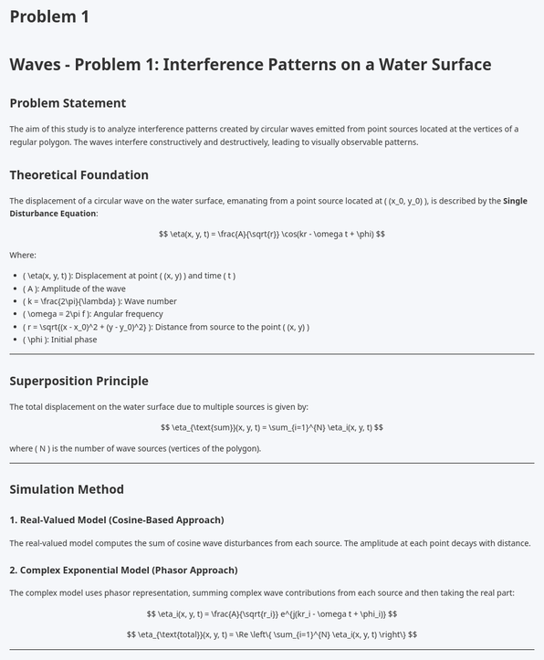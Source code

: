 # Problem 1
# Waves - Problem 1: Interference Patterns on a Water Surface

## Problem Statement

The aim of this study is to analyze interference patterns created by circular waves emitted from point sources located at the vertices of a regular polygon. The waves interfere constructively and destructively, leading to visually observable patterns.

## Theoretical Foundation

The displacement of a circular wave on the water surface, emanating from a point source located at \( (x_0, y_0) \), is described by the **Single Disturbance Equation**:

$$
\eta(x, y, t) = \frac{A}{\sqrt{r}} \cos(kr - \omega t + \phi)
$$

Where:
- \( \eta(x, y, t) \): Displacement at point \( (x, y) \) and time \( t \)
- \( A \): Amplitude of the wave
- \( k = \frac{2\pi}{\lambda} \): Wave number
- \( \omega = 2\pi f \): Angular frequency
- \( r = \sqrt{(x - x_0)^2 + (y - y_0)^2} \): Distance from source to the point \( (x, y) \)
- \( \phi \): Initial phase

---

## Superposition Principle

The total displacement on the water surface due to multiple sources is given by:

$$
\eta_{\text{sum}}(x, y, t) = \sum_{i=1}^{N} \eta_i(x, y, t)
$$

where \( N \) is the number of wave sources (vertices of the polygon).

---

## Simulation Method

### 1. Real-Valued Model (Cosine-Based Approach)
The real-valued model computes the sum of cosine wave disturbances from each source. The amplitude at each point decays with distance.

### 2. Complex Exponential Model (Phasor Approach)
The complex model uses phasor representation, summing complex wave contributions from each source and then taking the real part:

$$
\eta_i(x, y, t) = \frac{A}{\sqrt{r_i}} e^{j(kr_i - \omega t + \phi_i)}
$$

$$
\eta_{\text{total}}(x, y, t) = \Re \left\{ \sum_{i=1}^{N} \eta_i(x, y, t) \right\}
$$

---

<!DOCTYPE html>
<html lang="en">
<head>
    <meta charset="UTF-8" />
    <meta name="viewport" content="width=device-width, initial-scale=1.0"/>
    <title>Wave Interference Simulation and Visualization</title>
    <script src="https://cdn.plot.ly/plotly-latest.min.js"></script>
    <style>
        body {
            font-family: 'Segoe UI', Tahoma, Geneva, Verdana, sans-serif;
            background-color: #f5f7fa;
            margin: 0 auto;
            padding: 20px;
            color: #333;
            line-height: 1.6;
            max-width: 1000px;
        }

        h1 {
            color: #2c3e50;
            text-align: center;
            margin-bottom: 20px;
        }

        .container {
            background: white;
            border-radius: 8px;
            box-shadow: 0 2px 8px rgba(0,0,0,0.1);
            padding: 20px;
            margin-bottom: 20px;
        }

        .controls {
            display: flex;
            flex-wrap: wrap;
            gap: 15px;
            justify-content: center;
            margin-bottom: 20px;
        }

        .control-group {
            display: flex;
            flex-direction: column;
            min-width: 200px;
        }

        label {
            margin-bottom: 5px;
            font-weight: bold;
        }

        input, select {
            padding: 8px;
            border: 1px solid #ddd;
            border-radius: 4px;
            margin-bottom: 10px;
            width: 100%;
            font-size: 14px;
        }

        button {
            background-color: #4c6ef5;
            color: white;
            border: none;
            padding: 10px 15px;
            border-radius: 4px;
            cursor: pointer;
            font-size: 16px;
            margin: 5px;
        }

        button:hover {
            background-color: #364fc7;
        }

        .canvas-container {
            display: flex;
            justify-content: center;
            margin: 20px 0;
        }

        canvas {
            border: 1px solid #ddd;
            border-radius: 4px;
            background-color: #000;
        }

        .color-scale {
            display: flex;
            align-items: center;
            justify-content: center;
            margin: 20px 0;
        }

        .color-bar {
            width: 300px;
            height: 20px;
            background: linear-gradient(to right, blue, white, red);
            border-radius: 2px;
            margin: 0 10px;
        }

        .scale-label {
            font-size: 14px;
            color: #666;
        }

        #plot3d {
            width: 100%;
            height: 800px;
            margin-top: 20px;
            border: 1px solid #ddd;
            border-radius: 4px;
            background-color: #fff;
        }
    </style>
</head>
<body>
    <h1>Wave Interference Simulation and Visualization</h1>

    <div class="container">
        <div class="controls">
            <div class="control-group">
                <label for="amplitude">Amplitude (A):</label>
                <input type="range" id="amplitude" min="0.1" max="2" step="0.1" value="1.0">
                <span id="ampValue">1.0</span>
            </div>

            <div class="control-group">
                <label for="wavelength">Wavelength (λ):</label>
                <input type="range" id="wavelength" min="0.5" max="5" step="0.1" value="2.0">
                <span id="waveValue">2.0</span>
            </div>

            <div class="control-group">
                <label for="sources">Number of Sources:</label>
                <select id="sources">
                    <option value="3">3 (Triangle)</option>
                    <option value="4">4 (Square)</option>
                    <option value="5">5 (Pentagon)</option>
                    <option value="6" selected>6 (Hexagon)</option>
                    <option value="8">8 (Octagon)</option>
                </select>
            </div>

            <div class="control-group">
                <label for="radius">Source Radius:</label>
                <input type="range" id="radius" min="1" max="6" step="0.5" value="3">
                <span id="radiusValue">3.0</span>
            </div>
        </div>

        <div style="display: flex; justify-content: center;">
            <button id="updateBtn">Update Simulation</button>
            <button id="updatePlotBtn">Update 3D Plot</button>
        </div>

        <div class="canvas-container">
            <canvas id="interferenceCanvas" width="600" height="600"></canvas>
        </div>

        <div class="color-scale">
            <span class="scale-label">Negative</span>
            <div class="color-bar"></div>
            <span class="scale-label">Positive</span>
        </div>

        <div id="plot3d"></div>
    </div>

    <script>
        const canvas = document.getElementById('interferenceCanvas');
        const ctx = canvas.getContext('2d');

        const amplitudeInput = document.getElementById('amplitude');
        const wavelengthInput = document.getElementById('wavelength');
        const sourcesInput = document.getElementById('sources');
        const radiusInput = document.getElementById('radius');
        const updateBtn = document.getElementById('updateBtn');
        const updatePlotBtn = document.getElementById('updatePlotBtn');
        const ampValue = document.getElementById('ampValue');
        const waveValue = document.getElementById('waveValue');
        const radiusValue = document.getElementById('radiusValue');

        let A = parseFloat(amplitudeInput.value);
        let wavelength = parseFloat(wavelengthInput.value);
        let numSources = parseInt(sourcesInput.value);
        let sourceRadius = parseFloat(radiusInput.value);
        let frequency = 1.0;
        let k = 2 * Math.PI / wavelength;
        let omega = 2 * Math.PI * frequency;
        let phi = 0;
        let t = 0;
        let animationId;

        ampValue.textContent = A.toFixed(1);
        waveValue.textContent = wavelength.toFixed(1);
        radiusValue.textContent = sourceRadius.toFixed(1);

        amplitudeInput.addEventListener('input', () => {
            A = parseFloat(amplitudeInput.value);
            ampValue.textContent = A.toFixed(1);
        });

        wavelengthInput.addEventListener('input', () => {
            wavelength = parseFloat(wavelengthInput.value);
            k = 2 * Math.PI / wavelength;
            waveValue.textContent = wavelength.toFixed(1);
        });

        radiusInput.addEventListener('input', () => {
            sourceRadius = parseFloat(radiusInput.value);
            radiusValue.textContent = sourceRadius.toFixed(1);
        });

        updateBtn.addEventListener('click', () => {
            cancelAnimationFrame(animationId);
            t = 0;
            runAnimation();
        });

        updatePlotBtn.addEventListener('click', () => {
            plotSurface();
        });

        function regularPolygon(n, radius) {
            const points = [];
            for (let i = 0; i < n; i++) {
                const angle = (2 * Math.PI * i) / n;
                points.push([radius * Math.cos(angle), radius * Math.sin(angle)]);
            }
            return points;
        }

        function mapToColor(value, min, max) {
            const normalized = (value - min) / (max - min);
            let r, g, b;
            if (normalized < 0.5) {
                const t = normalized * 2;
                r = 255 * t;
                g = 255 * t;
                b = 255;
            } else {
                const t = (normalized - 0.5) * 2;
                r = 255;
                g = 255 * (1 - t);
                b = 255 * (1 - t);
            }
            return [r, g, b];
        }

        function runAnimation() {
            numSources = parseInt(sourcesInput.value);
            k = 2 * Math.PI / wavelength;
            const width = canvas.width;
            const height = canvas.height;
            const imageData = ctx.createImageData(width, height);
            const data = imageData.data;
            const scale = 20;
            const offsetX = width / 2;
            const offsetY = height / 2;
            const sources = regularPolygon(numSources, sourceRadius);

            const waveValues = new Array(width * height);
            let minVal = Infinity;
            let maxVal = -Infinity;

            for (let y = 0; y < height; y++) {
                for (let x = 0; x < width; x++) {
                    const physX = (x - offsetX) / scale;
                    const physY = (y - offsetY) / scale;
                    let eta = 0;
                    for (const [x0, y0] of sources) {
                        const R = Math.sqrt((physX - x0) ** 2 + (physY - y0) ** 2);
                        const amplitude = R < 0.01 ? A : A / Math.sqrt(R + 0.01);
                        eta += amplitude * Math.cos(k * R - omega * t + phi);
                    }
                    const index = y * width + x;
                    waveValues[index] = eta;
                    minVal = Math.min(minVal, eta);
                    maxVal = Math.max(maxVal, eta);
                }
            }

            for (let y = 0; y < height; y++) {
                for (let x = 0; x < width; x++) {
                    const index = y * width + x;
                    const eta = waveValues[index];
                    const [r, g, b] = mapToColor(eta, minVal, maxVal);
                    const pixelIndex = (y * width + x) * 4;
                    data[pixelIndex] = r;
                    data[pixelIndex + 1] = g;
                    data[pixelIndex + 2] = b;
                    data[pixelIndex + 3] = 255;
                }
            }

            ctx.putImageData(imageData, 0, 0);
            drawSources(sources, scale, offsetX, offsetY);

            t += 0.05;
            animationId = requestAnimationFrame(runAnimation);
        }

        function drawSources(sources, scale, offsetX, offsetY) {
            ctx.fillStyle = 'white';
            ctx.strokeStyle = 'black';
            for (const [x0, y0] of sources) {
                const canvasX = x0 * scale + offsetX;
                const canvasY = y0 * scale + offsetY;
                ctx.beginPath();
                ctx.arc(canvasX, canvasY, 5, 0, 2 * Math.PI);
                ctx.fill();
                ctx.stroke();
            }
        }

        function plotSurface() {
            const A = parseFloat(amplitudeInput.value);
            const wavelength = parseFloat(wavelengthInput.value);
            const numSources = parseInt(sourcesInput.value);
            const sourceRadius = parseFloat(radiusInput.value);
            const k = 2 * Math.PI / wavelength;
            const omega = 2 * Math.PI * 1.0; // fixed frequency
            const phi = 0;
            const t = 0; // snapshot at t = 0

            const size = 50;
            const range = 5;
            const x = [...Array(size)].map((_, i) => -range + (2 * range * i) / (size - 1));
            const y = x;

            const X = [], Y = [], Z = [];
            const sources = regularPolygon(numSources, sourceRadius);

            for (let i = 0; i < size; i++) {
                X[i] = [];
                Y[i] = [];
                Z[i] = [];
                for (let j = 0; j < size; j++) {
                    const xi = x[j];
                    const yi = y[i];
                    let eta = 0;
                    for (const [x0, y0] of sources) {
                        const R = Math.sqrt((xi - x0) ** 2 + (yi - y0) ** 2);
                        const amplitude = R < 0.01 ? A : A / Math.sqrt(R + 0.01);
                        eta += amplitude * Math.cos(k * R - omega * t + phi);
                    }
                    X[i][j] = xi;
                    Y[i][j] = yi;
                    Z[i][j] = eta;
                }
            }

            const data = [{
                type: 'surface',
                x: X,
                y: Y,
                z: Z,
                colorscale: 'Jet',
                contours: {
                    z: {
                        show: true,
                        usecolormap: true,
                        highlightcolor: "#42f462",
                        project: { z: true }
                    }
                }
            }];

            const layout = {
                title: '3D Wave Interference Pattern',
                autosize: true,
                scene: {
                    xaxis: { title: 'X' },
                    yaxis: { title: 'Y' },
                    zaxis: { title: 'Displacement η(x, y, t)' }
                }
            };

            Plotly.newPlot('plot3d', data, layout);
        }

        runAnimation();
        plotSurface();
    </script>
</body>
</html>





## Visualization and Analysis

- **Constructive Interference:** Occurs when wave crests meet, amplifying the displacement.
- **Destructive Interference:** Occurs when crests and troughs meet, canceling each other out.

The interactive simulation allows the adjustment of:
- Amplitude
- Wavelength
- Number of sources (polygon selection)
- Source radius

Both real and complex models are visualized on separate canvases for comparison.

---

## Conclusions

This project demonstrates how the superposition of wave disturbances can lead to complex interference patterns. The approach provides insights into wave behavior and phase interactions using both real and complex wave models.

